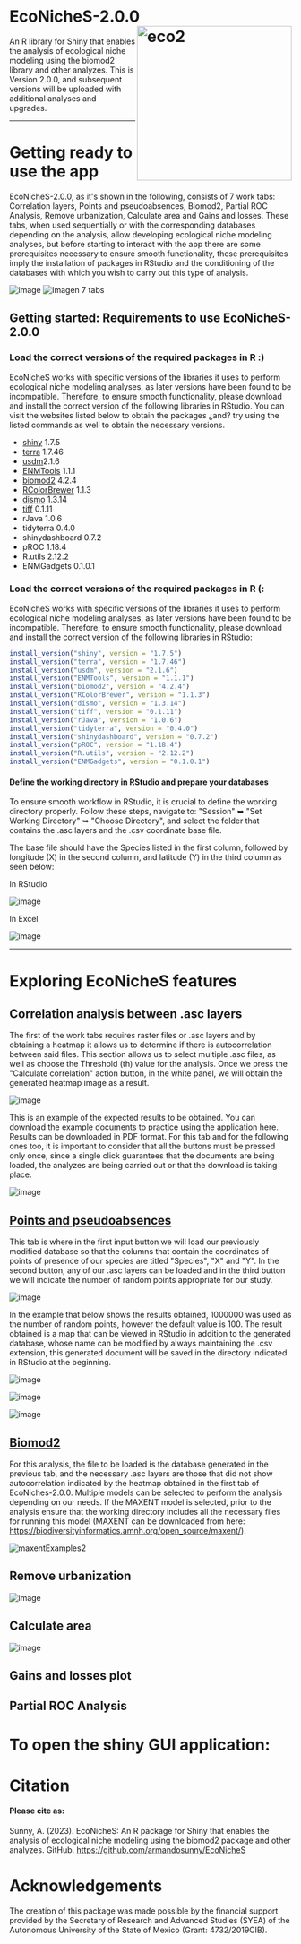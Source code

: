 # EcoNicheS-2.0.0 <img src="https://user-images.githubusercontent.com/25662791/244543343-ac0a9b00-a873-469d-ac33-4b49cba48a90.png" referrerpolicy="no-referrer" alt="eco2" align="right" height="276" />
An R library for Shiny that enables the analysis of ecological niche modeling using the biomod2 library and other analyzes. This is Version 2.0.0, and subsequent versions will be uploaded with additional analyses and upgrades. 

-----
# Getting ready to use the app
EcoNicheS-2.0.0, as it's shown in the following, consists of 7 work tabs: Correlation layers, Points and pseudoabsences, Biomod2, Partial ROC Analysis, Remove urbanization, Calculate area and Gains and losses. These tabs, when used sequentially or with the corresponding databases depending on the analysis, allow developing ecological niche modeling analyses, but before starting to interact with the app there are some prerequisites necessary to ensure smooth functionality, these prerequisites imply the installation of packages in RStudio and the conditioning of the databases with which you wish to carry out this type of analysis.

![image](https://github.com/armandosunny/EcoNicheS-2.0.0/assets/25662791/6b7e83ae-007a-44d5-9650-fffee1f66c24)
![Imagen 7 tabs](https://github.com/armandosunny/EcoNicheS-2.0.0/assets/25662791/07ac590c-b74a-4d92-8e4f-f30d71f9c6af)

## Getting started: Requirements to use EcoNicheS-2.0.0

### Load the correct versions of the required packages in R :)
EcoNicheS works with specific versions of the libraries it uses to perform ecological niche modeling analyses, as later versions have been found to be incompatible. Therefore, to ensure smooth functionality, please download and install the correct version of the following libraries in RStudio. You can visit the websites listed below to obtain the packages ¿and? try using the listed commands as well to obtain the necessary versions.

- [shiny](https://www.r-project.org/nosvn/pandoc/shiny.html) 1.7.5
- [terra](https://github.com/rspatial/terra) 1.7.46
- [usdm](https://rdrr.io/rforge/usdm/)2.1.6
- [ENMTools](https://github.com/danlwarren/ENMTools) 1.1.1
- [biomod2](http://cran.nexr.com/web/packages/ENMeval/vignettes/ENMeval-vignette.html) 4.2.4
- [RColorBrewer](https://rdrr.io/cran/RColorBrewer/) 1.1.3
- [dismo](https://github.com/rspatial/dismo) 1.3.14
- [tiff](https://cran.r-project.org/web/packages/tiff/index.html) 0.1.11
- rJava 1.0.6
- tidyterra 0.4.0
- shinydashboard 0.7.2
- pROC 1.18.4
- R.utils 2.12.2
- ENMGadgets 0.1.0.1

### Load the correct versions of the required packages in R (:
EcoNicheS works with specific versions of the libraries it uses to perform ecological niche modeling analyses, as later versions have been found to be incompatible. Therefore, to ensure smooth functionality, please download and install the correct version of the following libraries in RStudio:

``` r
install_version("shiny", version = "1.7.5")
install_version("terra", version = "1.7.46")
install_version("usdm", version = "2.1.6")
install_version("ENMTools", version = "1.1.1")	
install_version("biomod2", version = "4.2.4")
install_version("RColorBrewer", version = "1.1.3")
install_version("dismo", version = "1.3.14")
install_version("tiff", version = "0.1.11")
install_version("rJava", version = "1.0.6")
install_version("tidyterra", version = "0.4.0")
install_version("shinydashboard", version = "0.7.2")
install_version("pROC", version = "1.18.4")
install_version("R.utils", version = "2.12.2")
install_version("ENMGadgets", version = "0.1.0.1")
```

#### Define the working directory in RStudio and prepare your databases

To ensure smooth workflow in RStudio, it is crucial to define the working directory properly. Follow these steps, navigate to: "Session" ➥ "Set Working Directory" ➥ "Choose Directory", and select the folder that contains the .asc layers and the .csv coordinate base file.

The base file should have the Species listed in the first column, followed by longitude (X) in the second column, and latitude (Y) in the third column as seen below:

In RStudio

![image](https://github.com/armandosunny/EcoNicheS-2.0.0/assets/25662791/727045e3-cbc0-47b0-95d8-72cdc158b3fe)

In Excel

![image](https://github.com/armandosunny/EcoNicheS-2.0.0/assets/25662791/addc0249-104d-4133-9d13-5168d039eb79)

----

# Exploring EcoNicheS features
## Correlation analysis between .asc layers 

The first of the work tabs requires raster files or .asc layers and by obtaining a heatmap it allows us to determine if there is autocorrelation between said files.
This section allows us to select multiple .asc files, as well as choose the Threshold (th) value for the analysis. Once we press the "Calculate correlation" action button, in the white panel, we will obtain the generated heatmap image as a result.

![image](https://github.com/armandosunny/EcoNicheS-2.0.0/assets/25662791/3428e3eb-364f-4ae4-8b01-5e19f23f7abd)

This is an example of the expected results to be obtained. You can download the example documents to practice using the application here. Results can be downloaded in PDF format. For this tab and for the following ones too, it is important to consider that  all the buttons must be pressed only once, since a single click guarantees that the documents are being loaded, the analyzes are being carried out or that the download is taking place.

![image](https://github.com/armandosunny/EcoNicheS-2.0.0/assets/25662791/8d168349-7d40-420f-8e99-76c89b42dc2c)

## [Points and pseudoabsences](http://cran.nexr.com/web/packages/ENMeval/vignettes/ENMeval-vignette.html)

This tab is where in the first input button we will load our previously modified database so that the columns that contain the coordinates of points of presence of our species are titled "Species", "X" and "Y".
In the second button, any of our .asc layers can be loaded and in the third button we will indicate the number of random points appropriate for our study.

![image](https://github.com/armandosunny/EcoNicheS-2.0.0/assets/25662791/384f708c-54d5-41ce-b179-45230811c41b)

In the example that below shows the results obtained, 1000000 was used as the number of random points, however the default value is 100. The result obtained is a map that can be viewed in RStudio in addition to the generated database, whose name can be modified by always maintaining the .csv extension, this generated document will be saved in the directory indicated in RStudio at the beginning.

![image](https://github.com/armandosunny/EcoNicheS-2.0.0/assets/25662791/a2919135-d8c8-4187-b617-b08ad3937077)


![image](https://github.com/armandosunny/EcoNicheS-2.0.0/assets/25662791/cb2f6514-d18b-481f-bb89-5cd3ffc00dfe)


![image](https://github.com/armandosunny/EcoNicheS-2.0.0/assets/25662791/afdad7e2-46fe-4b9e-982c-938401a86f08)



## [Biomod2](http://cran.nexr.com/web/packages/ENMeval/vignettes/ENMeval-vignette.html)


For this analysis, the file to be loaded is the database generated in the previous tab, and the necessary .asc layers are those that did not show autocorrelation indicated by the heatmap obtained in the first tab of EcoNiches-2.0.0.
Multiple models can be selected to perform the analysis depending on our needs. If the MAXENT model is selected, prior to the analysis ensure that the working directory includes all the necessary files for running this model (MAXENT can be downloaded from here: https://biodiversityinformatics.amnh.org/open_source/maxent/).

![maxentExamples2](https://github.com/armandosunny/EcoNicheS/assets/25662791/12819901-36ae-429a-a8b6-eb44dffce579)




## Remove urbanization

![image](https://github.com/armandosunny/EcoNicheS-2.0.0/assets/25662791/37fe587e-37bf-4728-86ae-76c8c0eafda2)

## Calculate area

![image](https://github.com/armandosunny/EcoNicheS-2.0.0/assets/25662791/109b585a-fac3-4160-99aa-f7bd7091b409)

## Gains and losses plot


## Partial ROC Analysis


# To open the shiny GUI application:



# Citation

#### Please cite as:

Sunny, A. (2023). EcoNicheS: An R package for Shiny that enables the analysis of ecological niche modeling using the biomod2 package and other analyzes. GitHub. https://github.com/armandosunny/EcoNicheS


# Acknowledgements

The creation of this package was made possible by the financial support provided by the Secretary of Research and Advanced Studies (SYEA) of the Autonomous University of the State of Mexico (Grant: 4732/2019CIB). 


